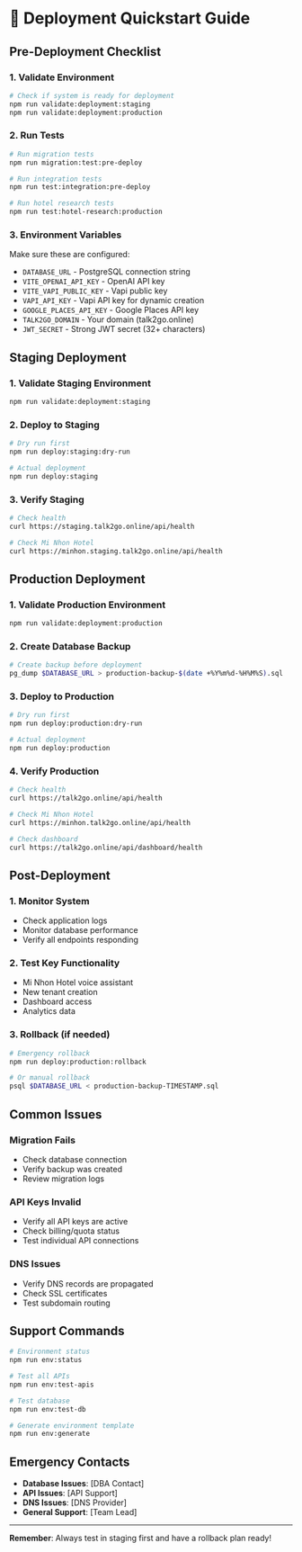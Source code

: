 # 🚀 Deployment Quickstart Guide

## Pre-Deployment Checklist

### 1. Validate Environment
```bash
# Check if system is ready for deployment
npm run validate:deployment:staging
npm run validate:deployment:production
```

### 2. Run Tests
```bash
# Run migration tests
npm run migration:test:pre-deploy

# Run integration tests
npm run test:integration:pre-deploy

# Run hotel research tests
npm run test:hotel-research:production
```

### 3. Environment Variables
Make sure these are configured:
- `DATABASE_URL` - PostgreSQL connection string
- `VITE_OPENAI_API_KEY` - OpenAI API key
- `VITE_VAPI_PUBLIC_KEY` - Vapi public key
- `VAPI_API_KEY` - Vapi API key for dynamic creation
- `GOOGLE_PLACES_API_KEY` - Google Places API key
- `TALK2GO_DOMAIN` - Your domain (talk2go.online)
- `JWT_SECRET` - Strong JWT secret (32+ characters)

## Staging Deployment

### 1. Validate Staging Environment
```bash
npm run validate:deployment:staging
```

### 2. Deploy to Staging
```bash
# Dry run first
npm run deploy:staging:dry-run

# Actual deployment
npm run deploy:staging
```

### 3. Verify Staging
```bash
# Check health
curl https://staging.talk2go.online/api/health

# Check Mi Nhon Hotel
curl https://minhon.staging.talk2go.online/api/health
```

## Production Deployment

### 1. Validate Production Environment
```bash
npm run validate:deployment:production
```

### 2. Create Database Backup
```bash
# Create backup before deployment
pg_dump $DATABASE_URL > production-backup-$(date +%Y%m%d-%H%M%S).sql
```

### 3. Deploy to Production
```bash
# Dry run first
npm run deploy:production:dry-run

# Actual deployment
npm run deploy:production
```

### 4. Verify Production
```bash
# Check health
curl https://talk2go.online/api/health

# Check Mi Nhon Hotel
curl https://minhon.talk2go.online/api/health

# Check dashboard
curl https://talk2go.online/api/dashboard/health
```

## Post-Deployment

### 1. Monitor System
- Check application logs
- Monitor database performance
- Verify all endpoints responding

### 2. Test Key Functionality
- Mi Nhon Hotel voice assistant
- New tenant creation
- Dashboard access
- Analytics data

### 3. Rollback (if needed)
```bash
# Emergency rollback
npm run deploy:production:rollback

# Or manual rollback
psql $DATABASE_URL < production-backup-TIMESTAMP.sql
```

## Common Issues

### Migration Fails
- Check database connection
- Verify backup was created
- Review migration logs

### API Keys Invalid
- Verify all API keys are active
- Check billing/quota status
- Test individual API connections

### DNS Issues
- Verify DNS records are propagated
- Check SSL certificates
- Test subdomain routing

## Support Commands

```bash
# Environment status
npm run env:status

# Test all APIs
npm run env:test-apis

# Test database
npm run env:test-db

# Generate environment template
npm run env:generate
```

## Emergency Contacts

- **Database Issues**: [DBA Contact]
- **API Issues**: [API Support]
- **DNS Issues**: [DNS Provider]
- **General Support**: [Team Lead]

---

**Remember**: Always test in staging first and have a rollback plan ready! 